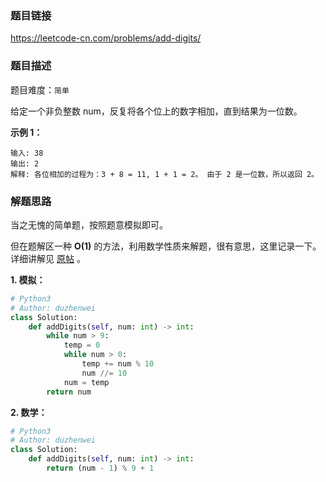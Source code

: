### 题目链接
https://leetcode-cn.com/problems/add-digits/

### 题目描述
题目难度：```简单```

给定一个非负整数 num，反复将各个位上的数字相加，直到结果为一位数。

**示例 1：**
```
输入: 38
输出: 2 
解释: 各位相加的过程为：3 + 8 = 11, 1 + 1 = 2。 由于 2 是一位数，所以返回 2。
```

### 解题思路
当之无愧的简单题，按照题意模拟即可。

但在题解区一种 **O(1)** 的方法，利用数学性质来解题，很有意思，这里记录一下。详细讲解见 [原帖](https://leetcode-cn.com/problems/add-digits/solution/java-o1jie-fa-de-ge-ren-li-jie-by-liveforexperienc/) 。

**1. 模拟：**
```python
# Python3
# Author: duzhenwei
class Solution:
    def addDigits(self, num: int) -> int:
        while num > 9:
            temp = 0
            while num > 0:
                temp += num % 10
                num //= 10
            num = temp
        return num
```

**2. 数学：**
```python
# Python3
# Author: duzhenwei
class Solution:
    def addDigits(self, num: int) -> int:
        return (num - 1) % 9 + 1
```